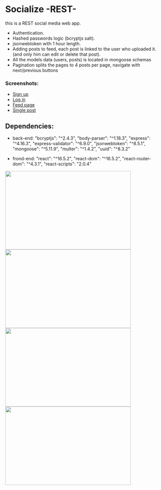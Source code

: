 # Socialize -REST-
this is a REST social media web app.

* Authentication.
* Hashed passwords logic (bcryptjs salt).
* jsonwebtoken with 1 hour length.
* Adding posts to feed, each post is linked to the user who uploaded it. (and only him can edit or delete that post).
* All the models data (users, posts) is located in mongoose schemas
* Pagination splits the pages to 4 posts per page, navigate with next/previous buttons

### Screenshots:
* [Sign up](https://i.ibb.co/R38BpqW/signup.jpg)
* [Log in](https://i.ibb.co/gdQXkc4/login.jpg)
* [Feed page](https://i.ibb.co/0K5M4X2/feed.jpg)
* [Single post](https://i.ibb.co/K0DNP7j/singlepost.jpg)


## Dependencies:
* back-end:
    "bcryptjs": "^2.4.3",
    "body-parser": "^1.18.3",
    "express": "^4.16.3",
    "express-validator": "^6.9.0",
    "jsonwebtoken": "^8.5.1",
    "mongoose": "^5.11.9",
    "multer": "^1.4.2",
    "uuid": "^8.3.2"

* frond-end:
    "react": "^16.5.2",
    "react-dom": "^16.5.2",
    "react-router-dom": "^4.3.1",
    "react-scripts": "2.0.4"

<img src="https://i.ibb.co/R38BpqW/signup.jpg" width="400" height="250"><img src="https://i.ibb.co/R38BpqW/signup.jpg" width="400" height="250">
<img src="https://i.ibb.co/R38BpqW/signup.jpg" width="400" height="250">
<img src="https://i.ibb.co/R38BpqW/signup.jpg" width="400" height="250">
